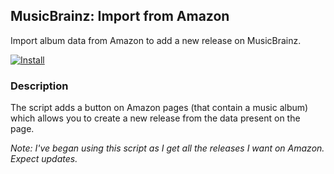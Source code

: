 ## MusicBrainz: Import from Amazon

Import album data from Amazon to add a new release on MusicBrainz.

[![Install](https://raw.github.com/jerone/UserScripts/master/_resources/Install-button.jpg)](https://github.com/Goram/MusicBrainz-Import-from-Amazon/raw/master/built/MusicBrainz_Import_from_Amazon.user.js)

### Description

The script adds a button on Amazon pages (that contain a music album) which allows you to create a new release from the data present on the page.

*Note: I've began using this script as I get all the releases I want on Amazon. Expect updates.*